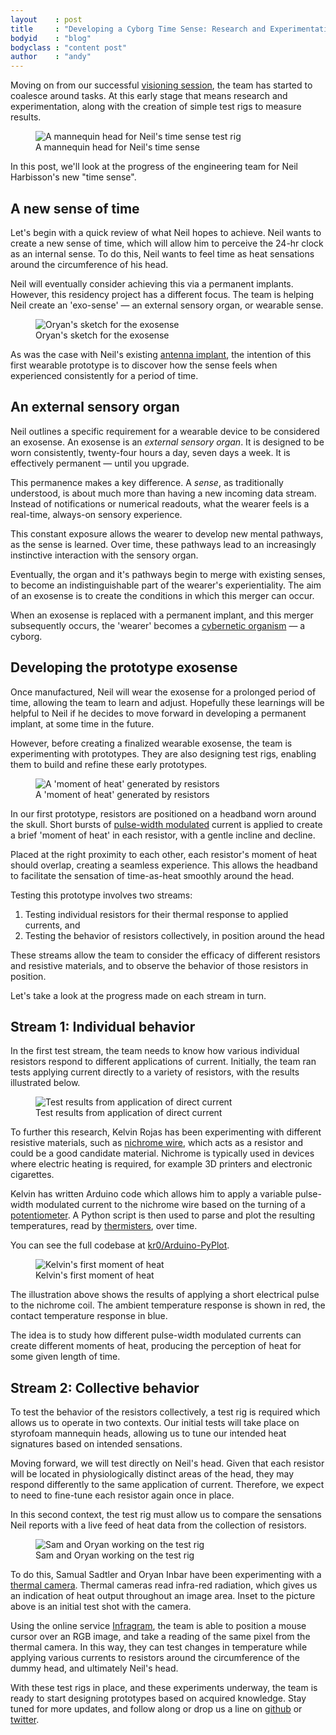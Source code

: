```yaml
---
layout    : post
title     : "Developing a Cyborg Time Sense: Research and Experimentation"
bodyid    : "blog"
bodyclass : "content post"
author    : "andy"
---
```

Moving on from our successful <a href="/blog/visioning-session-with-the-cyborgs/">visioning session</a>, the team has started to coalesce around tasks. At this early stage that means research and experimentation, along with the creation of simple test rigs to measure results.

<figure>
	<img src="/images/posts/2016-06-29-team-gets-started-on-research/oryan.jpg" alt="A mannequin head for Neil's time sense test rig" />
	<figcaption>A mannequin head for Neil's time sense</figcaption>
</figure>

In this post, we'll look at the progress of the engineering team for Neil Harbisson's new "time sense".

<!--excerpt-ends-->

## A new sense of time

Let's begin with a quick review of what Neil hopes to achieve. Neil wants to create a new sense of time, which will allow him to perceive the 24-hr clock as an internal sense. To do this, Neil wants to feel time as heat sensations around the circumference of his head.

Neil will eventually consider achieving this via a permanent implants. However, this residency project has a different focus. The team is helping Neil create an 'exo-sense' &mdash; an external sensory organ, or wearable sense.

<figure>
	<img src="/images/posts/2016-06-29-team-gets-started-on-research/exo-sense-sketch.png" alt="Oryan's sketch for the exosense" />
	<figcaption>Oryan's sketch for the exosense</figcaption>
</figure>

As was the case with Neil's existing [antenna implant](/blog/introducing-cyborg-foundation/), the intention of this first wearable prototype is to discover how the sense feels when experienced consistently for a period of time.

## An external sensory organ

Neil outlines a specific requirement for a wearable device to be considered an exosense. An exosense is an *external sensory organ*. It is designed to be worn consistently, twenty-four hours a day, seven days a week. It is effectively permanent &mdash; until you upgrade.

This permanence makes a key difference. A *sense*, as traditionally understood, is about much more than having a new incoming data stream. Instead of notifications or numerical readouts, what the wearer feels is a real-time, always-on sensory experience.

This constant exposure allows the wearer to develop new mental pathways, as the sense is learned. Over time, these pathways lead to an increasingly instinctive interaction with the sensory organ.

Eventually, the organ and it's pathways begin to merge with existing senses, to become an indistinguishable part of the wearer's experientiality. The aim of an exosense is to create the conditions in which this merger can occur.

When an exosense is replaced with a permanent implant, and this merger subsequently occurs, the 'wearer' becomes a [cybernetic organism](https://en.wikipedia.org/wiki/Cyborg) &mdash; a cyborg.

## Developing the prototype exosense

Once manufactured, Neil will wear the exosense for a prolonged period of time, allowing the team to learn and adjust. Hopefully these learnings will be helpful to Neil if he decides to move forward in developing a permanent implant, at some time in the future.

However, before creating a finalized wearable exosense, the team is experimenting with prototypes. They are also designing test rigs, enabling them to build and refine these early prototypes.

<figure>
	<img src="/images/posts/2016-06-29-team-gets-started-on-research/diagram.jpg" alt="A 'moment of heat' generated by resistors" />
	<figcaption>A 'moment of heat' generated by resistors</figcaption>
</figure>

In our first prototype, resistors are positioned on a headband worn around the skull. Short bursts of [pulse-width modulated](https://en.wikipedia.org/wiki/Pulse-width_modulation) current is applied to create a brief 'moment of heat' in each resistor, with a gentle incline and decline.

Placed at the right proximity to each other, each resistor's moment of heat should overlap, creating a seamless experience. This allows the headband to facilitate the sensation of time-as-heat smoothly around the head. 

Testing this prototype involves two streams:

1. Testing individual resistors for their thermal response to applied currents, and
2. Testing the behavior of resistors collectively, in position around the head

These streams allow the team to consider the efficacy of different resistors and resistive materials, and to observe the behavior of those resistors in position.

Let's take a look at the progress made on each stream in turn.

## Stream 1: Individual behavior

In the first test stream, the team needs to know how various individual resistors respond to different applications of current. Initially, the team ran tests applying current directly to a variety of resistors, with the results illustrated below.

<figure>
	<img src="/images/posts/2016-06-29-team-gets-started-on-research/initial-tests.png" alt="Test results from application of direct current" />
	<figcaption>Test results from application of direct current</figcaption>
</figure>

To further this research, Kelvin Rojas has been experimenting with different resistive materials, such as [nichrome wire](https://en.wikipedia.org/wiki/Nichrome), which acts as a resistor and could be a good candidate material. Nichrome is typically used in devices where electric heating is required, for example 3D printers and electronic cigarettes.

Kelvin has written Arduino code which allows him to apply a variable pulse-width modulated current to the nichrome wire based on the turning of a [potentiometer](https://www.arduino.cc/en/tutorial/potentiometer). A Python script is then used to parse and plot the resulting temperatures, read by [thermisters](https://en.wikipedia.org/wiki/Thermistor), over time.

You can see the full codebase at [kr0/Arduino-PyPlot](https://github.com/kr0/Arduino-PyPlot).

<figure>
	<img src="/images/posts/2016-06-29-team-gets-started-on-research/moment-in-heat.jpg" alt="Kelvin's first moment of heat" />
	<figcaption>Kelvin's first moment of heat</figcaption>
</figure>

The illustration above shows the results of applying a short electrical pulse to the nichrome coil. The ambient temperature response is shown in red, the contact temperature response in blue.

The idea is to study how different pulse-width modulated currents can create different moments of heat, producing the perception of heat for some given length of time.

## Stream 2: Collective behavior

To test the behavior of the resistors collectively, a test rig is required which allows us to operate in two contexts. Our initial tests will take place on styrofoam mannequin heads, allowing us to tune our intended heat signatures based on intended sensations.

Moving forward, we will test directly on Neil's head. Given that each resistor will be located in physiologically distinct areas of the head, they may respond differently to the same application of current. Therefore, we expect to need to fine-tune each resistor again once in place.

In this second context, the test rig must allow us to compare the sensations Neil reports with a live feed of heat data from the collection of resistors.

<figure>
	<img src="/images/posts/2016-06-29-team-gets-started-on-research/sam-oryan.jpg" alt="Sam and Oryan working on the test rig" />
	<figcaption>Sam and Oryan working on the test rig</figcaption>
</figure>

To do this, Samual Sadtler and Oryan Inbar have been experimenting with a [thermal camera](https://en.wikipedia.org/wiki/Thermographic_camera). Thermal cameras read infra-red radiation, which gives us an indication of heat output throughout an image area. Inset to the picture above is an initial test shot with the camera.

Using the online service [Infragram](http://infragram.org/), the team is able to position a mouse cursor over an RGB image, and take a reading of the same pixel from the thermal camera. In this way, they can test changes in temperature while applying various currents to resistors around the circumference of the dummy head, and ultimately Neil's head.

With these test rigs in place, and these experiments underway, the team is ready to start designing prototypes based on acquired knowledge. Stay tuned for more updates, and follow along or drop us a line on [github](https://github.com/thoughtworksresidency) or [twitter](https://twitter.com/tw_arts).